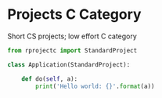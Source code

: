 # Projects C Category
Short CS projects; low effort C category



```python
from rprojectc import StandardProject

class Application(StandardProject):

    def do(self, a):
        print('Hello world: {}'.format(a))

```